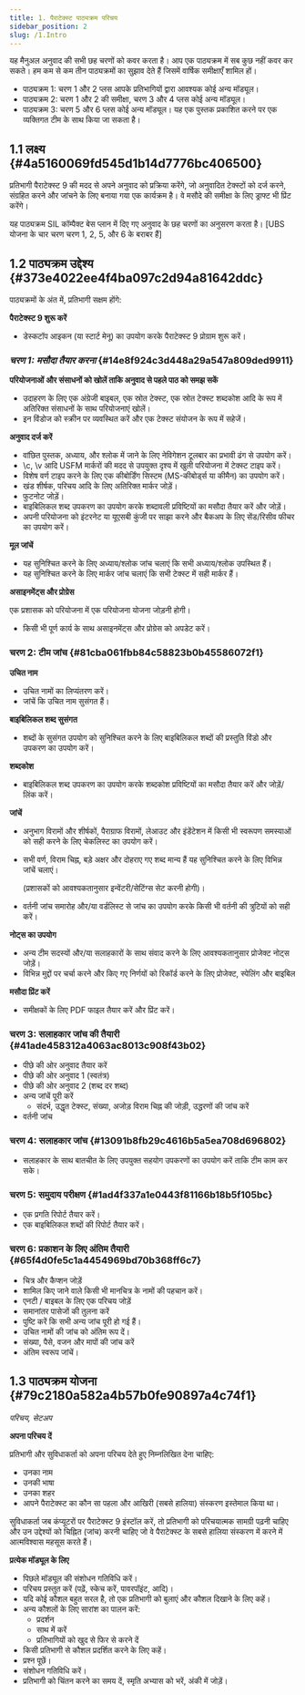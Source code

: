 ```yaml
---
title: 1. पैराटेक्स्ट पाठ्यक्रम परिचय
sidebar_position: 2
slug: /1.Intro
---
```


यह मैनुअल अनुवाद की सभी छह चरणों को कवर करता है।  आप एक पाठ्यक्रम में सब कुछ नहीं कवर कर सकते।  हम कम से कम तीन पाठ्यक्रमों का सुझाव देते हैं जिसमें वार्षिक समीक्षाएँ शामिल हों।

- पाठ्यक्रम 1: चरण 1 और 2 प्लस आपके प्रतिभागियों द्वारा आवश्यक कोई अन्य मॉड्यूल।
- पाठ्यक्रम 2: चरण 1 और 2 की समीक्षा, चरण 3 और 4 प्लस कोई अन्य मॉड्यूल।
- पाठ्यक्रम 3: चरण 5 और 6 प्लस कोई अन्य मॉड्यूल।  यह एक पुस्तक प्रकाशित करने पर एक व्यक्तिगत टीम के साथ किया जा सकता है।

## 1.1 लक्ष्य {#4a5160069fd545d1b14d7776bc406500}

प्रतिभागी पैराटेक्स्ट 9 की मदद से अपने अनुवाद को प्रक्रिया करेंगे, जो अनुवादित टेक्स्टों को दर्ज करने, संग्रहित करने और जांचने के लिए बनाया गया एक कार्यक्रम है।  वे मसौदे की समीक्षा के लिए ड्राफ्ट भी प्रिंट करेंगे।

यह पाठ्यक्रम SIL कॉम्पैक्ट बेस प्लान में दिए गए अनुवाद के छह चरणों का अनुसरण करता है।  [UBS योजना के चार चरण चरण 1, 2, 5, और 6 के बराबर हैं]

## 1.2 पाठ्यक्रम उद्देश्य {#373e4022ee4f4ba097c2d94a81642ddc}

पाठ्यक्रमों के अंत में, प्रतिभागी सक्षम होंगे:

**पैराटेक्स्ट 9 शुरू करें**

- डेस्कटॉप आइकन (या स्टार्ट मेनू) का उपयोग करके पैराटेक्स्ट 9 प्रोग्राम शुरू करें।

### _**चरण 1: मसौदा तैयार करना**_ {#14e8f924c3d448a29a547a809ded9911}

**परियोजनाओं और संसाधनों को खोलें ताकि अनुवाद से पहले पाठ को समझ सकें**

- उदाहरण के लिए एक अंग्रेजी बाइबल, एक स्रोत टेक्स्ट, एक स्रोत टेक्स्ट शब्दकोश आदि के रूप में अतिरिक्त संसाधनों के साथ परियोजनाएं खोलें।
- इन विंडोज को स्क्रीन पर व्यवस्थित करें और एक टेक्स्ट संयोजन के रूप में सहेजें।

**अनुवाद दर्ज करें**

- वांछित पुस्तक, अध्याय, और श्लोक में जाने के लिए नेविगेशन टूलबार का प्रभावी ढंग से उपयोग करें।
- \c, \v आदि USFM मार्करों की मदद से उपयुक्त दृश्य में खुली परियोजना में टेक्स्ट टाइप करें।
- विशेष वर्ण टाइप करने के लिए एक कीबोर्डिंग सिस्टम (MS-कीबोर्ड्स या कीमैन) का उपयोग करें।
- खंड शीर्षक, परिचय आदि के लिए अतिरिक्त मार्कर जोड़ें।
- फुटनोट जोड़ें।
- बाइबिलिकल शब्द उपकरण का उपयोग करके शब्दावली प्रविष्टियों का मसौदा तैयार करें और जोड़ें।
- अपनी परियोजना को इंटरनेट या यूएसबी कुंजी पर साझा करने और बैकअप के लिए सेंड/रिसीव फीचर का उपयोग करें।

**मूल जांचें**

- यह सुनिश्चित करने के लिए अध्याय/श्लोक जांच चलाएं कि सभी अध्याय/श्लोक उपस्थित हैं।
- यह सुनिश्चित करने के लिए मार्कर जांच चलाएं कि सभी टेक्स्ट में सही मार्कर हैं।

**असाइनमेंट्स और प्रोग्रेस**

एक प्रशासक को परियोजना में एक परियोजना योजना जोड़नी होगी।

- किसी भी पूर्ण कार्य के साथ असाइनमेंट्स और प्रोग्रेस को अपडेट करें।

### **चरण 2: टीम जांच** {#81cba061fbb84c58823b0b45586072f1}

**उचित नाम**

- उचित नामों का लिप्यंतरण करें।
- जांचें कि उचित नाम सुसंगत हैं।

**बाइबिलिकल शब्द सुसंगत**

- शब्दों के सुसंगत उपयोग को सुनिश्चित करने के लिए बाइबिलिकल शब्दों की प्रस्तुति विंडो और उपकरण का उपयोग करें।

**शब्दकोश**

- बाइबिलिकल शब्द उपकरण का उपयोग करके शब्दकोश प्रविष्टियों का मसौदा तैयार करें और जोड़ें/लिंक करें।

**जांचें**

- अनुभाग विरामों और शीर्षकों, पैराग्राफ विरामों, लेआउट और इंडेंटेशन में किसी भी स्वरूपण समस्याओं को सही करने के लिए चेकलिस्ट का उपयोग करें।

- सभी वर्ण, विराम चिह्न, बड़े अक्षर और दोहराए गए शब्द मान्य हैं यह सुनिश्चित करने के लिए विभिन्न जांचें चलाएं।

    (प्रशासकों को आवश्यकतानुसार इन्वेंटरी/सेटिंग्स सेट करनी होगी)।

- वर्तनी जांच समारोह और/या वर्डलिस्ट से जांच का उपयोग करके किसी भी वर्तनी की त्रुटियों को सही करें।

**नोट्स का उपयोग**

- अन्य टीम सदस्यों और/या सलाहकारों के साथ संवाद करने के लिए आवश्यकतानुसार प्रोजेक्ट नोट्स जोड़ें।
- विभिन्न मुद्दों पर चर्चा करने और किए गए निर्णयों को रिकॉर्ड करने के लिए प्रोजेक्ट, स्पेलिंग और बाइबिल

**मसौदा प्रिंट करें**

- समीक्षकों के लिए PDF फाइल तैयार करें और प्रिंट करें।

### **चरण 3: सलाहकार जांच की तैयारी** {#41ade458312a4063ac8013c908f43b02}

- पीछे की ओर अनुवाद तैयार करें
- पीछे की ओर अनुवाद 1 (स्वतंत्र)
- पीछे की ओर अनुवाद 2 (शब्द दर शब्द)
- अन्य जांचें पूरी करें
    - संदर्भ, उद्धृत टेक्स्ट, संख्या, अजोड़ विराम चिह्न की जोड़ी, उद्धरणों की जांच करें
- वर्तनी जांच

### **चरण 4: सलाहकार जांच** {#13091b8fb29c4616b5a5ea708d696802}

- सलाहकार के साथ बातचीत के लिए उपयुक्त सहयोग उपकरणों का उपयोग करें ताकि टीम काम कर सके।

### **चरण 5: समुदाय परीक्षण** {#1ad4f337a1e0443f81166b18b5f105bc}

- एक प्रगति रिपोर्ट तैयार करें।
- एक बाइबिलिकल शब्दों की रिपोर्ट तैयार करें।

### **चरण 6: प्रकाशन के लिए अंतिम तैयारी** {#65f4d0fe5c1a4454969bd70b368ff6c7}

- चित्र और कैप्शन जोड़ें
- शामिल किए जाने वाले किसी भी मानचित्र के नामों की पहचान करें।
- एनटी / बाइबल के लिए एक परिचय जोड़ें
- समानांतर पासेजों की तुलना करें
- पुष्टि करें कि सभी अन्य जांच पूरी हो गई हैं।
- उचित नामों की जांच को अंतिम रूप दें।
- संख्या, पैसे, वजन और मापों की जांच करें
- अंतिम स्वरूप जांचें।

## 1.3 पाठ्यक्रम योजना {#79c2180a582a4b57b0fe90897a4c74f1}

_परिचय, सेटअप_

**अपना परिचय दें**

प्रतिभागी और सुविधाकर्ता को अपना परिचय देते हुए निम्नलिखित देना चाहिए:

- उनका नाम
- उनकी भाषा
- उनका शहर
- आपने पैराटेक्स्ट का कौन सा पहला और आखिरी (सबसे हालिया) संस्करण इस्तेमाल किया था।

सुविधाकर्ता जब कंप्यूटरों पर पैराटेक्स्ट 9 इंस्टॉल करें, तो प्रतिभागी को परिचयात्मक सामग्री पढ़नी चाहिए और उन उद्देश्यों को चिह्नित (जांच) करनी चाहिए जो वे पैराटेक्स्ट के सबसे हालिया संस्करण में करने में आत्मविश्वास महसूस करते हैं।

**प्रत्येक मॉड्यूल के लिए**

- पिछले मॉड्यूल की संशोधन गतिविधि करें।
- परिचय प्रस्तुत करें (पढ़ें, स्केच करें, पावरपॉइंट, आदि)।
- यदि कोई कौशल बहुत सरल है, तो एक प्रतिभागी को बुलाएं और कौशल दिखाने के लिए कहें।
- अन्य कौशलों के लिए सारांश का पालन करें:
    - प्रदर्शन
    - साथ में करें
    - प्रतिभागियों को खुद से फिर से करने दें
- किसी प्रतिभागी से कौशल प्रदर्शित करने के लिए कहें।
- प्रश्न पूछें।
- संशोधन गतिविधि करें।
- प्रतिभागी को चिंतन करने का समय दें, स्मृति अभ्यास को भरें, अंकी में जोड़ें।
